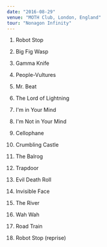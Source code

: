 ```yaml
---
date: "2016-08-29"
venue: "MOTH Club, London, England"
tour: "Nonagon Infinity"
---
```



 1. Robot Stop

 2. Big Fig Wasp

 3. Gamma Knife

 4. People-Vultures

 5. Mr. Beat

 6. The Lord of Lightning

 7. I'm in Your Mind

 8. I'm Not in Your Mind

 9. Cellophane

10. Crumbling Castle

11. The Balrog

12. Trapdoor

13. Evil Death Roll

14. Invisible Face

15. The River

16. Wah Wah

17. Road Train

18. Robot Stop
    (reprise)


